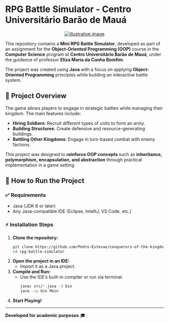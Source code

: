 # RPG Battle Simulator - Centro Universitário Barão de Mauá

<p style="text-align: center;">
    <a href="https://www.baraodemaua.br">
        <img src="https://res.cloudinary.com/dge3g9rcw/image/upload/v1739917377/github/poijmfpf5wgzudkbxihw.jpg" alt="illustrative image" />
    </a>
</p>

This repository contains a **Mini RPG Battle Simulator**, developed as part of an assignment for the **Object-Oriented Programming (OOP)** course in the **Computer Science** program at **Centro Universitário Barão de Mauá**, under the guidance of professor **Eliza Maria da Cunha Bomfim**.

The project was created using **Java** with a focus on applying **Object-Oriented Programming** principles while building an interactive battle system.

## 🏰 Project Overview
The game allows players to engage in strategic battles while managing their kingdom. The main features include:

- **Hiring Soldiers**: Recruit different types of units to form an army.
- **Building Structures**: Create defensive and resource-generating buildings.
- **Battling Other Kingdoms**: Engage in turn-based combat with enemy factions.

This project was designed to **reinforce OOP concepts** such as **inheritance, polymorphism, encapsulation, and abstraction** through practical implementation in a game setting.

## 🚀 How to Run the Project

### ✅ Requirements
- Java (JDK 8 or later)
- Any Java-compatible IDE (Eclipse, IntelliJ, VS Code, etc.)

### ⚡ Installation Steps
1. **Clone the repository:**
   ```bash
   git clone https://github.com/Pedro-Estevao/conquerors-of-the-kingdom
   cd rpg-battle-simulator
   ```
2. **Open the project in an IDE:**
   - Import it as a Java project.
3. **Compile and Run:**
   - Use the IDE’s built-in compiler or run via terminal:
     ```bash
     javac src/*.java -d bin
     java -cp bin Main
     ```
4. **Start Playing!**

---

**Developed for academic purposes** 🎓

